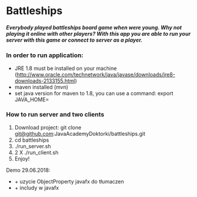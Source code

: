 # Battleships
##### Everybody played battleships board game when were young. Why not playing it online with other players? With this app you are able to run your server with this game or connect to server as a player.


### In order to run application:
* JRE 1.8 must be installed on your machine (http://www.oracle.com/technetwork/java/javase/downloads/jre8-downloads-2133155.html)
* maven installed (mvn)
* set java version for maven to 1.8, you can use a command: export JAVA_HOME=<path-to-java>

### How to run server and two clients 
1. Download project: git clone git@github.com:JavaAcademyDoktorki/battleships.git
2. cd battleships
3. ./run_server.sh
4. 2 X ./run_client.sh
5. Enjoy!

Demo 29.06.2018:
+ \+ uzycie ObjectProperty javafx do tłumaczen
+ \+ includy w javafx
